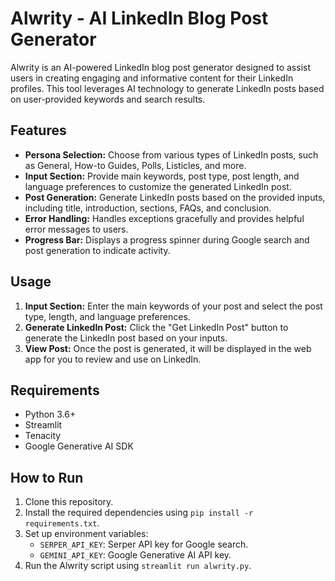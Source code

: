 # Alwrity - AI LinkedIn Blog Post Generator

Alwrity is an AI-powered LinkedIn blog post generator designed to assist users in creating engaging and informative content for their LinkedIn profiles. This tool leverages AI technology to generate LinkedIn posts based on user-provided keywords and search results.

## Features

- **Persona Selection:** Choose from various types of LinkedIn posts, such as General, How-to Guides, Polls, Listicles, and more.
- **Input Section:** Provide main keywords, post type, post length, and language preferences to customize the generated LinkedIn post.
- **Post Generation:** Generate LinkedIn posts based on the provided inputs, including title, introduction, sections, FAQs, and conclusion.
- **Error Handling:** Handles exceptions gracefully and provides helpful error messages to users.
- **Progress Bar:** Displays a progress spinner during Google search and post generation to indicate activity.

## Usage

1. **Input Section:** Enter the main keywords of your post and select the post type, length, and language preferences.
2. **Generate LinkedIn Post:** Click the "Get LinkedIn Post" button to generate the LinkedIn post based on your inputs.
3. **View Post:** Once the post is generated, it will be displayed in the web app for you to review and use on LinkedIn.

## Requirements

- Python 3.6+
- Streamlit
- Tenacity
- Google Generative AI SDK

## How to Run

1. Clone this repository.
2. Install the required dependencies using `pip install -r requirements.txt`.
3. Set up environment variables:
   - `SERPER_API_KEY`: Serper API key for Google search.
   - `GEMINI_API_KEY`: Google Generative AI API key.
4. Run the Alwrity script using `streamlit run alwrity.py`.
